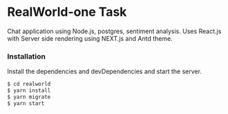 # RealWorld-one Task

Chat application using Node.js, postgres, sentiment analysis.
Uses React.js with Server side rendering using NEXT.js and Antd theme.


### Installation

Install the dependencies and devDependencies and start the server.

```sh
$ cd realworld
$ yarn install
$ yarn migrate
$ yarn start
```

